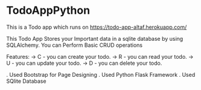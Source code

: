 # TodoAppPython
This is a Todo app which runs on https://todo-app-altaf.herokuapp.com/

This Todo App Stores your Important data in a sqlite database by using SQLAlchemy. 
You can Perform Basic CRUD operations

Features:
  -> C - you can create your todo.
  -> R - you can read your todo.
  -> U - you can update your todo.
  -> D - you can delete your todo.
  
 . Used Bootstrap for Page Designing
 . Used Python Flask Framework
 . Used SQlite Database 
